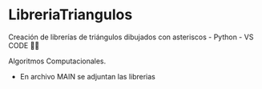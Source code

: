 # LibreriaTriangulos
Creación de librerías de triángulos dibujados con asteriscos - Python - VS CODE 🐍💙

Algoritmos Computacionales.
* En archivo MAIN se adjuntan las librerias 
